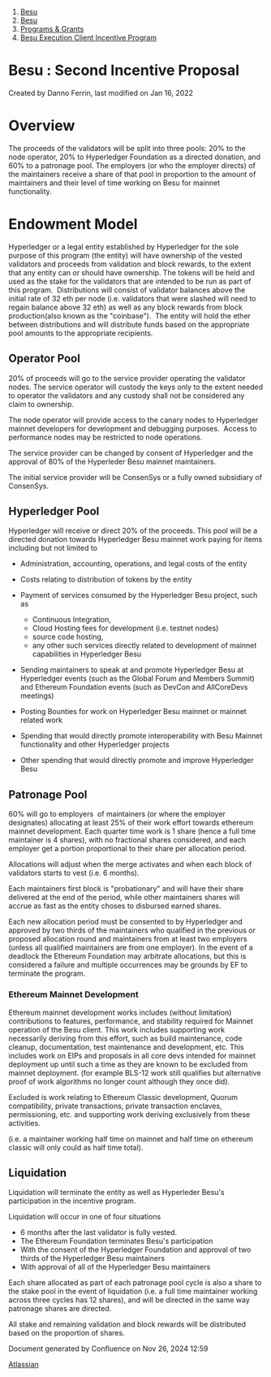 1. [Besu](index.html)
2. [Besu](Besu_22151173.html)
3. [Programs &amp; Grants](22155199.html)
4. [Besu Execution Client Incentive Program](Besu-Execution-Client-Incentive-Program_22155201.html)

# Besu : Second Incentive Proposal

Created by Danno Ferrin, last modified on Jan 16, 2022

# Overview

The proceeds of the validators will be split into three pools: 20% to the node operator, 20% to Hyperledger Foundation as a directed donation, and 60% to a patronage pool. The employers (or who the employer directs) of the maintainers receive a share of that pool in proportion to the amount of maintainers and their level of time working on Besu for mainnet functionality.

# Endowment Model

Hyperledger or a legal entity established by Hyperledger for the sole purpose of this program (the entity) will have ownership of the vested validators and proceeds from validation and block rewards, to the extent that any entity can or should have ownership. The tokens will be held and used as the stake for the validators that are intended to be run as part of this program.  Distributions will consist of validator balances above the initial rate of 32 eth per node (i.e. validators that were slashed will need to regain balance above 32 eth) as well as any block rewards from block production(also known as the "coinbase").  The entity will hold the ether between distributions and will distribute funds based on the appropriate pool amounts to the appropriate recipients.

## Operator Pool

20% of proceeds will go to the service provider operating the validator nodes. The service operator will custody the keys only to the extent needed to operator the validators and any custody shall not be considered any claim to ownership.

The node operator will provide access to the canary nodes to Hyperledger mainnet developers for development and debugging purposes.  Access to performance nodes may be restricted to node operations. 

The service provider can be changed by consent of Hyperledger and the approval of 80% of the Hyperleder Besu mainnet maintainers.

The initial service provider will be ConsenSys or a fully owned subsidiary of ConsenSys.

## Hyperledger Pool

Hyperledger will receive or direct 20% of the proceeds. This pool will be a directed donation towards Hyperledger Besu mainnet work paying for items including but not limited to

- Administration, accounting, operations, and legal costs of the entity
- Costs relating to distribution of tokens by the entity
- Payment of services consumed by the Hyperledger Besu project, such as
  
  - Continuous Integration,
  - Cloud Hosting fees for development (i.e. testnet nodes)
  - source code hosting,
  - any other such services directly related to development of mainnet capabilities in Hyperledger Besu
- Sending maintainers to speak at and promote Hyperledger Besu at Hyperledger events (such as the Global Forum and Members Summit) and Ethereum Foundation events (such as DevCon and AllCoreDevs meetings)
- Posting Bounties for work on Hyperledger Besu mainnet or mainnet related work
- Spending that would directly promote interoperability with Besu Mainnet functionality and other Hyperledger projects
- Other spending that would directly promote and improve Hyperledger Besu

## Patronage Pool

60% will go to employers  of maintainers (or where the employer designates) allocating at least 25% of their work effort towards ethereum mainnet development. Each quarter time work is 1 share (hence a full time maintainer is 4 shares), with no fractional shares considered, and each employer get a portion proportional to their share per allocation period.

Allocations will adjust when the merge activates and when each block of validators starts to vest (i.e. 6 months).

Each maintainers first block is "probationary" and will have their share delivered at the end of the period, while other maintainers shares will accrue as fast as the entity choses to disbursed earned shares.

Each new allocation period must be consented to by Hyperledger and approved by two thirds of the maintainers who qualified in the previous or proposed allocation round and maintainers from at least two employers (unless all qualified maintainers are from one employer). In the event of a deadlock the Ethereum Foundation may arbitrate allocations, but this is considered a failure and multiple occurrences may be grounds by EF to terminate the program.

### Ethereum Mainnet Development

Ethereum mainnet development works includes (without limitation) contributions to features, performance, and stability required for Mainnet operation of the Besu client. This work includes supporting work necessarily deriving from this effort, such as build maintenance, code cleanup, documentation, test maintenance and development, etc. This includes work on EIPs and proposals in all core devs intended for mainnet deployment up until such a time as they are known to be excluded from mainnet deployment. (for example BLS-12 work still qualifies but alternative proof of work algorithms no longer count although they once did).

Excluded is work relating to Ethereum Classic development, Quorum compatibility, private transactions, private transaction enclaves, permissioning, etc. and supporting work deriving exclusively from these activities.

(i.e. a maintainer working half time on mainnet and half time on ethereum classic will only could as half time total).

## Liquidation

Liquidation will terminate the entity as well as Hyperleder Besu's participation in the incentive program.

Liquidation will occur in one of four situations

- 6 months after the last validator is fully vested.
- The Ethereum Foundation terminates Besu's participation
- With the consent of the Hyperledger Foundation and approval of two thirds of the Hyperledger Besu maintainers
- With approval of all of the Hyperledger Besu maintainers

Each share allocated as part of each patronage pool cycle is also a share to the stake pool in the event of liquidation (i.e. a full time maintainer working across three cycles has 12 shares), and will be directed in the same way patronage shares are directed.

All stake and remaining validation and block rewards will be distributed based on the proportion of shares.

Document generated by Confluence on Nov 26, 2024 12:59

[Atlassian](http://www.atlassian.com/)
